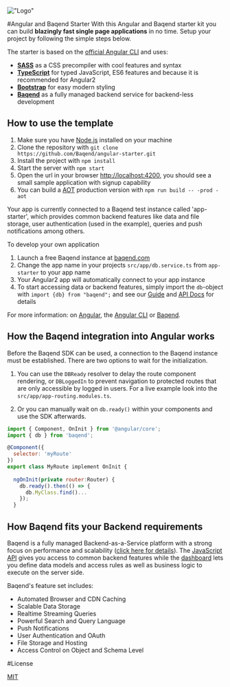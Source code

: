 !["Logo"](https://cdn.rawgit.com/Baqend/angular-starter/master/src/assets/Angular+Baqend.svg)


#Angular and Baqend Starter
With this Angular and Baqend starter kit you can build **blazingly fast single page applications** in no time. Setup your project by following the simple steps below.

The starter is based on the [official Angular CLI](https://github.com/angular/angular-cli) and uses:

* [**SASS**](http://sass-lang.com) as a CSS precompiler with cool features and syntax
* [**TypeScript**](https://www.typescriptlang.org) for typed JavaScript, ES6 features and because it is recommended for Angular2
* [**Bootstrap**](http://getbootstrap.com) for easy modern styling
* [**Baqend**](http://www.baqend.com) as a fully managed backend service for backend-less development

## How to use the template

1. Make sure you have [Node.js](https://nodejs.org/en/) installed on your machine
2. Clone the repository with `git clone https://github.com/Baqend/angular-starter.git`
3. Install the project with `npm install`
4. Start the server with `npm start`
5. Open the url in your browser [http://localhost:4200](http://localhost:4200), you should see a small sample application with signup capability
6. You can build a [AOT](https://angular.io/docs/ts/latest/cookbook/aot-compiler.html) production version with `npm run build -- -prod -aot`

Your app is currently connected to a Baqend test instance called 'app-starter', which provides common backend features like data and file storage, user authentication (used in the example), queries and push notifications among others.

To develop your own application 

1. Launch a free Baqend instance at [baqend.com](http://dashboard.baqend.com/register)
2. Change the app name in your projects `src/app/db.service.ts` from `app-starter` to your app name
3. Your Angular2 app will automatically connect to your app instance
4. To start accessing data or backend features, simply import the `db`-object with `import {db} from "baqend";` 
and see our [Guide](http://www.baqend.com/guide/#accessing-data) and [API Docs](http://www.baqend.com/js-sdk/latest/baqend.html) for details

For more information: on [Angular](https://angular.io/docs/ts/latest/), the 
[Angular CLI](https://github.com/angular/angular-cli) or [Baqend](http://www.baqend.com).

## How the Baqend integration into Angular works

Before the Baqend SDK can be used, a connection to the Baqend instance must be established. There are two options 
to wait for the initialization. 

1. You can use the `DBReady` resolver to delay the route component rendering, or `DBLoggedIn` to prevent navigation to 
protected routes that are only accessible by logged in users. For a live example look into the `src/app/app-routing.modules.ts`.

2. Or you can manually wait on `db.ready()` within your components and use the SDK afterwards.
```js 
import { Component, OnInit } from '@angular/core';
import { db } from 'baqend';

@Component({
  selector: 'myRoute'
})
export class MyRoute implement OnInit {
  
  ngOnInit(private router:Router) {
    db.ready().then(() => {
      db.MyClass.find()...
    });
  }
```

## How Baqend fits your Backend requirements

Baqend is a fully managed Backend-as-a-Service platform with a strong focus on performance and scalability 
([click here for details](http://blog.baqend.com/post/139788321880/bringing-web-performance-to-the-next-level-an)). 
The [JavaScript API](http://www.baqend.com/js-sdk/latest/baqend.html) gives you access to common backend features 
while the [dashboard](http://www.baqend.com/guide/#baqend-dashboard) lets you define data models and access rules as 
well as business logic to execute on the server side.

Baqend's feature set includes: 

* Automated Browser and CDN Caching
* Scalable Data Storage
* Realtime Streaming Queries
* Powerful Search and Query Language
* Push Notifications
* User Authentication and OAuth
* File Storage and Hosting
* Access Control on Object and Schema Level

#License

[MIT](https://github.com/Baqend/angular-starter/blob/master/LICENSE) 
